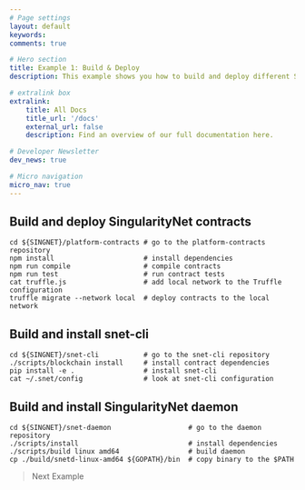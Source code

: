 ```yaml
---
# Page settings
layout: default
keywords:
comments: true

# Hero section
title: Example 1: Build & Deploy
description: This example shows you how to build and deploy different SingularityNET components from source.

# extralink box
extralink:
    title: All Docs
    title_url: '/docs'
    external_url: false
    description: Find an overview of our full documentation here.

# Developer Newsletter
dev_news: true

# Micro navigation
micro_nav: true
---
```


## Build and deploy SingularityNet contracts
```
cd ${SINGNET}/platform-contracts # go to the platform-contracts repository
npm install                      # install dependencies
npm run compile                  # compile contracts
npm run test                     # run contract tests
cat truffle.js                   # add local network to the Truffle configuration
truffle migrate --network local  # deploy contracts to the local network
```

## Build and install snet-cli
```
cd ${SINGNET}/snet-cli           # go to the snet-cli repository
./scripts/blockchain install     # install contract dependencies
pip install -e .                 # install snet-cli
cat ~/.snet/config               # look at snet-cli configuration
```

## Build and install SingularityNet daemon
```
cd ${SINGNET}/snet-daemon                   # go to the daemon repository
./scripts/install                           # install dependencies
./scripts/build linux amd64                 # build daemon
cp ./build/snetd-linux-amd64 ${GOPATH}/bin  # copy binary to the $PATH
```


> Next Example
